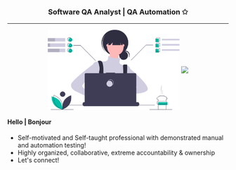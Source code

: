 <h3 align="center"> Software QA Analyst | QA Automation ✩ </h4>

-----

<div id="header" align="center" >
  <a href="https://nnuch.github.io/nph20/" target="_blank" rel="noopener noreferrer"><img align="center"  src="https://raw.githubusercontent.com/nnuch/nph20/7d442d1a04f36c27a3123b97d73dd42e6c231f9b/images/undraw_dev_focus_b9xo.svg" width="300"/></a>
  <a href="https://github.com/anuraghazra/github-readme-stats">
  <img align="center" src="https://github-readme-stats.vercel.app/api/top-langs/?username=nnuch&layout=compact&bg_color=f8f8ff&langs_count=10" /></a>
  
</div>


#### Hello | Bonjour 
- Self-motivated and Self-taught professional with demonstrated manual and automation testing!
- Highly organized, collaborative, extreme accountability & ownership
- Let's connect!


